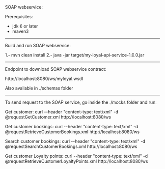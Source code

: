 SOAP webservice:

Prerequisites:

- jdk 6 or later
- maven3

----------

Build and run SOAP webservice:

1.- mvn clean install
2.- java -jar target/my-loyal-api-service-1.0.0.jar

----------

Endpoint to download SOAP webservice contract:

http://localhost:8080/ws/myloyal.wsdl

Also available in ./schemas folder

----------

To send request to the SOAP service, go inside the ./mocks folder and run:

Get customer:
curl --header "content-type: text/xml" -d @requestGetCustomer.xml http://localhost:8080/ws

Get customer bookings:
curl --header "content-type: text/xml" -d @requestRetrieveCustomerBookings.xml http://localhost:8080/ws

Search customer bookings:
curl --header "content-type: text/xml" -d @requestSearchCustomerBookings.xml http://localhost:8080/ws

Get customer Loyalty points:
curl --header "content-type: text/xml" -d @requestRetrieveCustomerLoyaltyPoints.xml http://localhost:8080/ws


